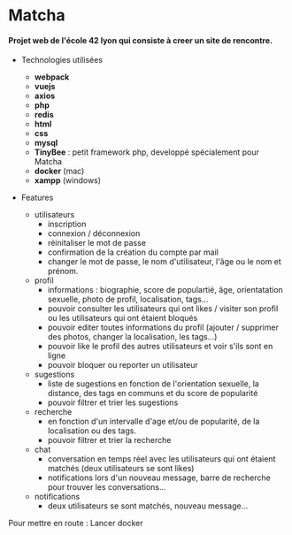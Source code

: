 # Matcha

#### Projet web de l'école 42 lyon qui consiste à creer un site de rencontre.

* Technologies utilisées
    * **webpack**
    * **vuejs**
    * **axios**
    * **php**
    * **redis**
	* **html**
	* **css**
	* **mysql**
    * **TinyBee** : petit framework php, developpé spécialement pour Matcha
    * **docker** (mac)
    * **xampp** (windows)

* Features
	* utilisateurs 
		* inscription
		* connexion / déconnexion
		* réinitaliser le mot de passe
		* confirmation de la création du compte par mail
		* changer le mot de passe, le nom d'utilisateur, l'âge ou le nom et prénom.
	* profil
		* informations : biographie, score de populartié, âge, orientatation sexuelle, photo de profil, localisation, tags...
		* pouvoir consulter les utilisateurs qui ont likes / visiter son profil ou les utilisateurs qui ont étaient bloqués
		* pouvoir editer toutes informations du profil (ajouter / supprimer des photos, changer la localisation, les tags...)
		* pouvoir like le profil des autres utilisateurs et voir s'ils sont en ligne
		* pouvoir bloquer ou reporter un utilisateur
	* sugestions
		* liste de sugestions en fonction de l'orientation sexuelle, la distance, des tags en communs et du score de popularité
		* pouvoir filtrer et trier les sugestions
	* recherche 
		* en fonction d'un intervalle d'age et/ou de popularité, de la localisation ou des tags.
		* pouvoir filtrer et trier la recherche
	* chat
		* conversation en temps réel avec les utilisateurs qui ont étaient matchés (deux utilisateurs se sont likes)
		* notifications lors d'un nouveau message, barre de recherche pour trouver les conversations...
	* notifications
		* deux utilisateurs se sont matchés, nouveau message...

Pour mettre en route :
 Lancer docker
 
